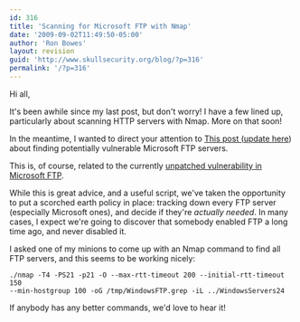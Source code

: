 ```yaml
---
id: 316
title: 'Scanning for Microsoft FTP with Nmap'
date: '2009-09-02T11:49:50-05:00'
author: 'Ron Bowes'
layout: revision
guid: 'http://www.skullsecurity.org/blog/?p=316'
permalink: '/?p=316'
---
```


Hi all,

It's been awhile since my last post, but don't worry! I have a few lined up, particularly about scanning HTTP servers with Nmap. More on that soon!

In the meantime, I wanted to direct your attention to [This post (](http://blog.rootshell.be/2009/09/01/detecting-vulnerable-iis-ftp-hosts-using-nmap/)[update here](http://blog.rootshell.be/2009/09/01/updated-iis-ftp-nmap-script/)) about finding potentially vulnerable Microsoft FTP servers.

This is, of course, related to the currently [unpatched vulnerability in Microsoft FTP](http://www.microsoft.com/technet/security/advisory/975191.mspx').

While this is great advice, and a useful script, we've taken the opportunity to put a scorched earth policy in place: tracking down every FTP server (especially Microsoft ones), and decide if they're *actually needed*. In many cases, I expect we're going to discover that somebody enabled FTP a long time ago, and never disabled it.

I asked one of my minions to come up with an Nmap command to find all FTP servers, and this seems to be working nicely:

```
./nmap -T4 -PS21 -p21 -O --max-rtt-timeout 200 --initial-rtt-timeout 150 
--min-hostgroup 100 -oG /tmp/WindowsFTP.grep -iL ../WindowsServers24
```

If anybody has any better commands, we'd love to hear it!